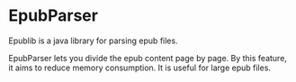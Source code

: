 # EpubParser

Epublib is a java library for parsing epub files.

EpubParser lets you divide the epub content page by page. By this feature, it aims to reduce memory consumption. It is useful for large epub files.

